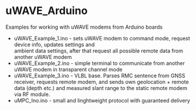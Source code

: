 # uWAVE_Arduino
Examples for working with uWAVE modems from Arduino boards  
  
* uWAVE_Example_1.ino - sets uWAVE modem to command mode, request device info, updates settings and   
  ambient data settings, after that request all possible remote data from another uWAVE modem
* uWAVE_Example_2.ino - simple terminal to communicate from another uWAVE modem in transparent channel mode
* uWAVE_Example_3.ino - VLBL base. Parses RMC sentence from GNSS receiver, requests remote modem, and sends own geolocation +
  remote data (depth etc.) and measured slant range to the static remote modem via RF module.
* uMPC_Ino.ino - small and linghtweight protocol with guaranteed delivery

